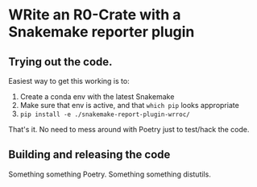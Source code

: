 # WRite an R0-Crate with a Snakemake reporter plugin

## Trying out the code.

Easiest way to get this working is to:

1) Create a conda env with the latest Snakemake
2) Make sure that env is active, and that `which pip` looks appropriate
3) `pip install -e ./snakemake-report-plugin-wrroc/`

That's it. No need to mess around with Poetry just to test/hack the code.

## Building and releasing the code

Something something Poetry. Something something distutils.

